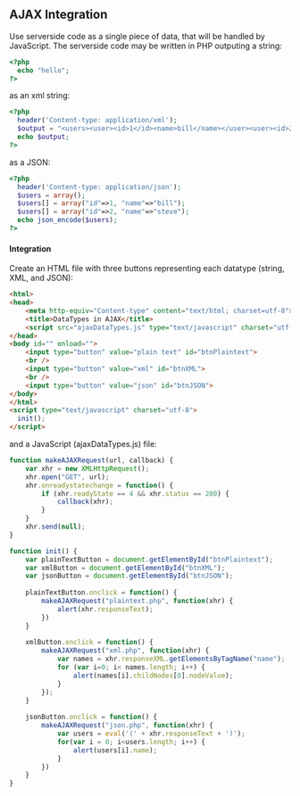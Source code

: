 ## AJAX Integration
Use serverside code as a single piece of data, that will be handled by JavaScript. The serverside code may be written in PHP outputing a string:
```PHP
<?php
  echo "hello";
?>
```
as an xml string:
```PHP
<?php
  header('Content-type: application/xml');
  $output = "<users><user><id>1</id><name>bill</name></user><user><id>2</id><name>steve</name></user></users>";
  echo $output;
?>
```
as a JSON:
```PHP
<?php
  header('Content-type: application/json');
  $users = array(); 
  $users[] = array("id"=>1, "name"=>"bill");
  $users[] = array("id"=>2, "name"=>"steve");
  echo json_encode($users);
?>
```

#### Integration
Create an HTML file with three buttons representing each datatype (string, XML, and JSON):
```html
<html>
<head>
	<meta http-equiv="Content-type" content="text/html; charset=utf-8">
	<title>DataTypes in AJAX</title>
	<script src="ajaxDataTypes.js" type="text/javascript" charset="utf-8"></script>
</head>
<body id="" onload="">
	<input type="button" value="plain text" id="btnPlaintext">
	<br />
	<input type="button" value="xml" id="btnXML">
	<br />
	<input type="button" value="json" id="btnJSON">
</body>
</html>
<script type="text/javascript" charset="utf-8">
  init();
</script>
```
and a JavaScript (ajaxDataTypes.js) file:
```javascript
function makeAJAXRequest(url, callback) {
	var xhr = new XMLHttpRequest();
	xhr.open("GET", url);
	xhr.onreadystatechange = function() {
		if (xhr.readyState == 4 && xhr.status == 200) {
			callback(xhr);				
		}
	}
	xhr.send(null);
}

function init() {
	var plainTextButton = document.getElementById("btnPlaintext");
	var xmlButton = document.getElementById("btnXML");
	var jsonButton = document.getElementById("btnJSON");		
	
	plainTextButton.onclick = function() {
		makeAJAXRequest("plaintext.php", function(xhr) {
			alert(xhr.responseText);
		})
	}
	
	xmlButton.onclick = function() {
		makeAJAXRequest("xml.php", function(xhr) {
			var names = xhr.responseXML.getElementsByTagName("name");
			for (var i=0; i< names.length; i++) {
				alert(names[i].childNodes[0].nodeValue);
			}
		});
	}
	
	jsonButton.onclick = function() {
		makeAJAXRequest("json.php", function(xhr) {
			var users = eval('(' + xhr.responseText + ')');
			for(var i = 0; i<users.length; i++) {
				alert(users[i].name);
			}
		})
	}
}
```

